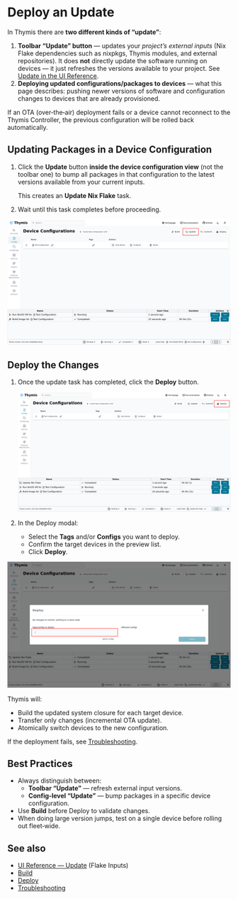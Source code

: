 # Deploy an Update

In Thymis there are **two different kinds of “update”**:

1. **Toolbar “Update” button** — updates your *project’s external inputs* (Nix Flake dependencies such as nixpkgs, Thymis modules, and external repositories).
   It does **not** directly update the software running on devices — it just refreshes the versions available to your project. See [Update in the UI Reference](../reference/ui/update.md).
2. **Deploying updated configurations/packages to devices** — what this page describes: pushing newer versions of software and configuration changes to devices that are already provisioned.


If an OTA (over‑the‑air) deployment fails or a device cannot reconnect to the Thymis Controller, the previous configuration will be rolled back automatically.


## Updating Packages in a Device Configuration

1. Click the **Update** button **inside the device configuration view** (not the toolbar one) to bump all packages in that configuration to the latest versions available from your current inputs.

   This creates an **Update Nix Flake** task.

2. Wait until this task completes before proceeding.

![Update Config Packages](./Color-scheme-light-deploy-update-1-linux.png)


## Deploy the Changes

1. Once the update task has completed, click the **Deploy** button.

   ![Deploy Button](./Color-scheme-light-deploy-update-2-linux.png)

2. In the Deploy modal:
   - Select the **Tags** and/or **Configs** you want to deploy.
   - Confirm the target devices in the preview list.
   - Click **Deploy**.

![Deploy Modal](./Color-scheme-light-deploy-update-3-linux.png)

Thymis will:
- Build the updated system closure for each target device.
- Transfer only changes (incremental OTA update).
- Atomically switch devices to the new configuration.

If the deployment fails, see [Troubleshooting](troubleshooting.md).


## Best Practices

- Always distinguish between:
  - **Toolbar “Update”** — refresh external input versions.
  - **Config‑level “Update”** — bump packages in a specific device configuration.
- Use **Build** before Deploy to validate changes.
- When doing large version jumps, test on a single device before rolling out fleet‑wide.


## See also
- [UI Reference — Update](../reference/ui/update.md) (Flake Inputs)
- [Build](../reference/ui/build.md)
- [Deploy](../reference/ui/deploy.md)
- [Troubleshooting](troubleshooting.md)
